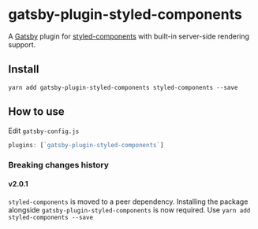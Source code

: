 # gatsby-plugin-styled-components

A [Gatsby](https://github.com/gatsbyjs/gatsby) plugin for
[styled-components](https://github.com/styled-components/styled-components) with
built-in server-side rendering support.

## Install

`yarn add gatsby-plugin-styled-components styled-components --save`

## How to use

Edit `gatsby-config.js`

```javascript
plugins: [`gatsby-plugin-styled-components`]
```

### Breaking changes history

<!-- Please keep the breaking changes list ordered with the newest change at the top -->

#### v2.0.1

`styled-components` is moved to a peer dependency. Installing the package
alongside `gatsby-plugin-styled-components` is now required. Use `yarn add
styled-components --save`
